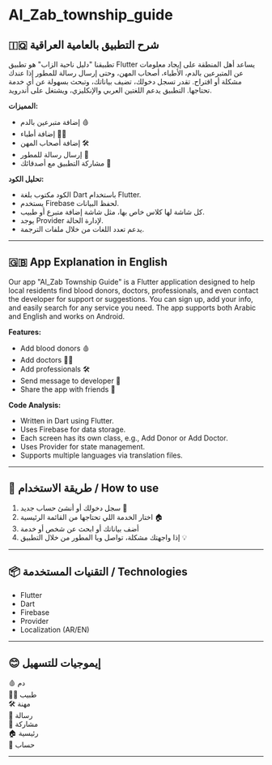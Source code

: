 
# Al_Zab_township_guide

## 🇮🇶 شرح التطبيق بالعامية العراقية

تطبيقنا "دليل ناحية الزاب" هو تطبيق Flutter يساعد أهل المنطقة على إيجاد معلومات عن المتبرعين بالدم، الأطباء، أصحاب المهن، وحتى إرسال رسالة للمطور إذا عندك مشكلة أو اقتراح. تقدر تسجل دخولك، تضيف بياناتك، وتبحث بسهولة عن أي خدمة تحتاجها. التطبيق يدعم اللغتين العربي والإنكليزي، ويشتغل على أندرويد.

**المميزات:**
- إضافة متبرعين بالدم 🩸
- إضافة أطباء 👨‍⚕️
- إضافة أصحاب المهن 🛠️
- إرسال رسالة للمطور 💬
- مشاركة التطبيق مع أصدقائك 📲

**تحليل الكود:**
- الكود مكتوب بلغة Dart باستخدام Flutter.
- يستخدم Firebase لحفظ البيانات.
- كل شاشة لها كلاس خاص بها، مثل شاشة إضافة متبرع أو طبيب.
- يوجد Provider لإدارة الحالة.
- يدعم تعدد اللغات من خلال ملفات الترجمة.

---

## 🇬🇧 App Explanation in English

Our app "Al_Zab Township Guide" is a Flutter application designed to help local residents find blood donors, doctors, professionals, and even contact the developer for support or suggestions. You can sign up, add your info, and easily search for any service you need. The app supports both Arabic and English and works on Android.

**Features:**
- Add blood donors 🩸
- Add doctors 👨‍⚕️
- Add professionals 🛠️
- Send message to developer 💬
- Share the app with friends 📲

**Code Analysis:**
- Written in Dart using Flutter.
- Uses Firebase for data storage.
- Each screen has its own class, e.g., Add Donor or Add Doctor.
- Uses Provider for state management.
- Supports multiple languages via translation files.

---

## 🚀 طريقة الاستخدام / How to use

1. سجل دخولك أو أنشئ حساب جديد 👤
2. اختار الخدمة اللي تحتاجها من القائمة الرئيسية 🏠
3. أضف بياناتك أو ابحث عن شخص أو خدمة
4. إذا واجهتك مشكلة، تواصل ويا المطور من خلال التطبيق 💡

---

## 📦 التقنيات المستخدمة / Technologies

- Flutter
- Dart
- Firebase
- Provider
- Localization (AR/EN)

---

## 😊 إيموجيات للتسهيل

🩸 دم  
👨‍⚕️ طبيب  
🛠️ مهنة  
💬 رسالة  
📲 مشاركة  
🏠 رئيسية  
👤 حساب  

---
